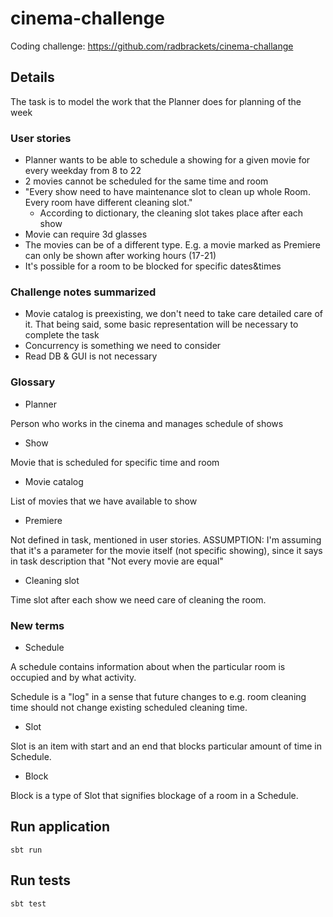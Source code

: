 # cinema-challenge

Coding challenge: https://github.com/radbrackets/cinema-challange

## Details

The task is to model the work that the Planner does for planning of the week

### User stories

* Planner wants to be able to schedule a showing for a given movie for every weekday from 8 to 22
* 2 movies cannot be scheduled for the same time and room
* "Every show need to have maintenance slot to clean up whole Room. Every room have different cleaning slot."
  * According to dictionary, the cleaning slot takes place after each show
* Movie can require 3d glasses
* The movies can be of a different type. E.g. a movie marked as Premiere can only be shown after working hours (17-21)
* It's possible for a room to be blocked for specific dates&times


### Challenge notes summarized

* Movie catalog is preexisting, we don't need to take care detailed care of it. That being said, some basic representation will be necessary to complete the task
* Concurrency is something we need to consider
* Read DB & GUI is not necessary

### Glossary

* Planner

Person who works in the cinema and manages schedule of shows

* Show

Movie that is scheduled for specific time and room 

* Movie catalog

List of movies that we have available to show

* Premiere

Not defined in task, mentioned in user stories. ASSUMPTION: I'm assuming that it's a parameter for the movie itself (not specific showing), since it says in task description that "Not every movie are equal"

* Cleaning slot 

Time slot after each show we need care of cleaning the room.

### New terms

* Schedule

A schedule contains information about when the particular room is occupied and by what activity. 

Schedule is a "log" in a sense that future changes to e.g. room cleaning time should not change existing scheduled cleaning time.  

* Slot

Slot is an item with start and an end that blocks particular amount of time in Schedule. 

* Block

Block is a type of Slot that signifies blockage of a room in a Schedule.

## Run application

```shell
sbt run
```

## Run tests

```shell
sbt test
```
